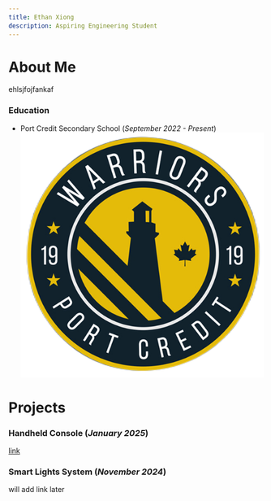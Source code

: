 ```yaml
---
title: Ethan Xiong
description: Aspiring Engineering Student
---
```


# About Me

ehlsjfojfankaf

### Education
- Port Credit Secondary School (_September 2022 - Present_) ![PCSS](/assets/pcss-image.png)

# Projects

### Handheld Console (_January 2025_)

[link](./tej3mr.html)

### Smart Lights System (_November 2024_)

will add link later